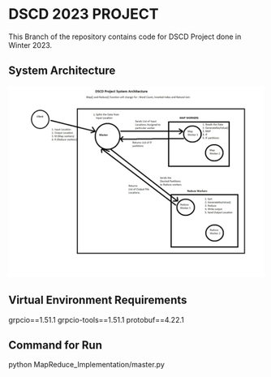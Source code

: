 # DSCD 2023 PROJECT
 
This Branch of the repository contains code for DSCD Project done in Winter 2023.

## System Architecture
![alt System_Architecture](https://github.com/sagar19197/DSCD_Assignments/blob/Project/System_arch.jpg?raw=true)

## Virtual Environment Requirements
grpcio==1.51.1
grpcio-tools==1.51.1
protobuf==4.22.1

## Command for Run
python MapReduce_Implementation/master.py


